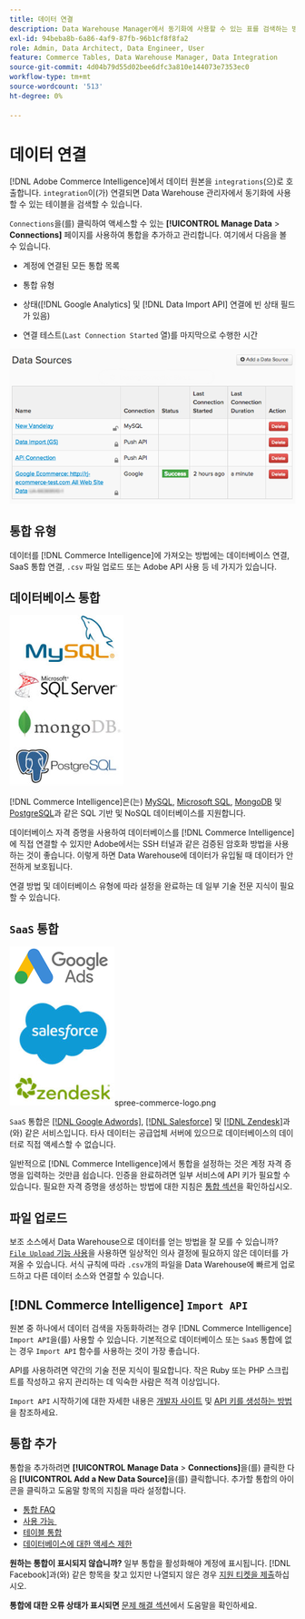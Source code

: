 ```yaml
---
title: 데이터 연결
description: Data Warehouse Manager에서 동기화에 사용할 수 있는 표를 검색하는 방법을 알아봅니다.
exl-id: 94beba8b-6a86-4af9-87fb-96b1cf8f8fa2
role: Admin, Data Architect, Data Engineer, User
feature: Commerce Tables, Data Warehouse Manager, Data Integration
source-git-commit: 4d04b79d55d02bee6dfc3a810e144073e7353ec0
workflow-type: tm+mt
source-wordcount: '513'
ht-degree: 0%

---
```


# 데이터 연결

[!DNL Adobe Commerce Intelligence]에서 데이터 원본을 `integrations`(으)로 호출합니다. `integration`이(가) 연결되면 Data Warehouse 관리자에서 동기화에 사용할 수 있는 테이블을 검색할 수 있습니다.

`Connections`을(를) 클릭하여 액세스할 수 있는 **[!UICONTROL Manage Data** > **Connections]** 페이지를 사용하여 통합을 추가하고 관리합니다. 여기에서 다음을 볼 수 있습니다.

* 계정에 연결된 모든 통합 목록

* 통합 유형

* 상태([!DNL Google Analytics] 및 [!DNL Data Import API] 연결에 빈 상태 필드가 있음)

* 연결 테스트(`Last Connection Started` 열)를 마지막으로 수행한 시간

![Data\_Sources\_Table.png](../../../assets/Data_Sources_Table.png)

## 통합 유형

데이터를 [!DNL Commerce Intelligence]에 가져오는 방법에는 데이터베이스 연결, SaaS 통합 연결, `.csv` 파일 업로드 또는 Adobe API 사용 등 네 가지가 있습니다.

## 데이터베이스 통합

![Database\_icons.jpg](../../../assets/Database_icons.jpg)

[!DNL Commerce Intelligence]은(는) [MySQL](../../importing-data/integrations/mysql-via-ssh-tunnel.md), [Microsoft SQL](../integrations/microsoft-sql-server.md), [MongoDB](../integrations/mongodb-via-ssh-tunnel.md) 및 [PostgreSQL](../integrations/postgresql.md)과 같은 SQL 기반 및 NoSQL 데이터베이스를 지원합니다.

데이터베이스 자격 증명을 사용하여 데이터베이스를 [!DNL Commerce Intelligence]에 직접 연결할 수 있지만 Adobe에서는 SSH 터널과 같은 검증된 암호화 방법을 사용하는 것이 좋습니다. 이렇게 하면 Data Warehouse에 데이터가 유입될 때 데이터가 안전하게 보호됩니다.

연결 방법 및 데이터베이스 유형에 따라 설정을 완료하는 데 일부 기술 전문 지식이 필요할 수 있습니다.

## `SaaS` 통합

![지원되는 다양한 플랫폼을 보여주는 SaaS 통합 아이콘](../../../assets/SaaS_icons.jpg)spree-commerce-logo.png

`SaaS` 통합은 [[!DNL Google Adwords]](../integrations/google-adwords.md), [[!DNL Salesforce]](../integrations/salesforce.md) 및 [[!DNL Zendesk]](../integrations/zendesk.md)과(와) 같은 서비스입니다. 타사 데이터는 공급업체 서버에 있으므로 데이터베이스의 데이터로 직접 액세스할 수 없습니다.

일반적으로 [!DNL Commerce Intelligence]에서 통합을 설정하는 것은 계정 자격 증명을 입력하는 것만큼 쉽습니다. 인증을 완료하려면 일부 서비스에 API 키가 필요할 수 있습니다. 필요한 자격 증명을 생성하는 방법에 대한 지침은 [통합 섹션](../integrations/integrations.md)을 확인하십시오.

## 파일 업로드

보조 소스에서 Data Warehouse으로 데이터를 얻는 방법을 잘 모를 수 있습니까? [`File Upload` 기능 사용](../connecting-data/using-file-uploader.md)을 사용하면 일상적인 의사 결정에 필요하지 않은 데이터를 가져올 수 있습니다. 서식 규칙에 따라 `.csv`개의 파일을 Data Warehouse에 빠르게 업로드하고 다른 데이터 소스와 연결할 수 있습니다.

## [!DNL Commerce Intelligence] `Import API`

원본 중 하나에서 데이터 검색을 자동화하려는 경우 [!DNL Commerce Intelligence] `Import API`을(를) 사용할 수 있습니다. 기본적으로 데이터베이스 또는 `SaaS` 통합에 없는 경우 `Import API` 함수를 사용하는 것이 가장 좋습니다.

API를 사용하려면 약간의 기술 전문 지식이 필요합니다. 작은 Ruby 또는 PHP 스크립트를 작성하고 유지 관리하는 데 익숙한 사람은 적격 이상입니다.

`Import API` 시작하기에 대한 자세한 내용은 [개발자 사이트](https://developer.adobe.com/commerce/services/reporting/) 및 [API 키를 생성하는 방법](https://developer.adobe.com/commerce/services/reporting/import-api/)을 참조하세요.

## 통합 추가

통합을 추가하려면 **[!UICONTROL Manage Data** > **Connections]**&#x200B;을(를) 클릭한 다음 **[!UICONTROL Add a New Data Source]**&#x200B;을(를) 클릭합니다. 추가할 통합의 아이콘을 클릭하고 도움말 항목의 지침을 따라 설정합니다.

* [통합 FAQ](https://support.magento.com/hc/en-us/sections/360003161871-Integration-FAQ)
* [사용 가능 &#x200B;](../integrations/integrations.md)
* [테이블 통합](../../../best-practices/consolidating-your-tables.md)
* [데이터베이스에 대한 액세스 제한](../../../administrator/account-management/restrict-db-access.md)

**원하는 통합이 표시되지 않습니까?** 일부 통합을 활성화해야 계정에 표시됩니다. [!DNL Facebook]과(와) 같은 항목을 찾고 있지만 나열되지 않은 경우 [지원 티켓을 제출](https://experienceleague.adobe.com/docs/commerce-knowledge-base/kb/troubleshooting/miscellaneous/mbi-service-policies.html?lang=ko)하십시오.

**통합에 대한 오류 상태가 표시되면** [문제 해결 섹션](https://support.magento.com/hc/en-us/sections/360003078151)에서 도움말을 확인하세요.
